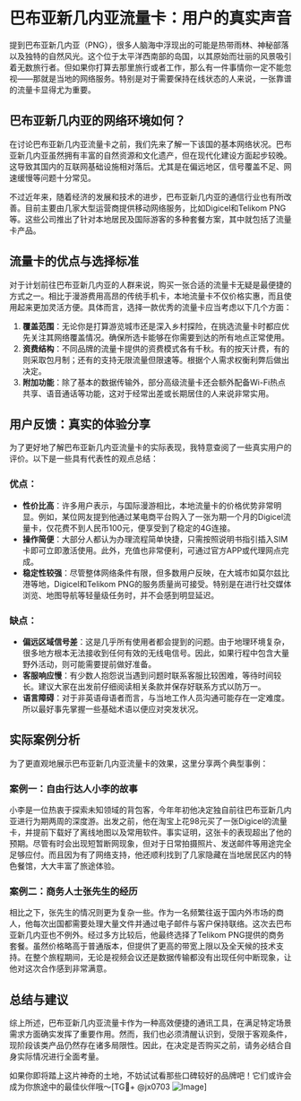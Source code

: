 # 巴布亚新几内亚流量卡：用户的真实声音

提到巴布亚新几内亚（PNG），很多人脑海中浮现出的可能是热带雨林、神秘部落以及独特的自然风光。这个位于太平洋西南部的岛国，以其原始而壮丽的风景吸引着无数旅行者。但如果你打算去那里旅行或者工作，那么有一件事情你一定不能忽视——那就是当地的网络服务。特别是对于需要保持在线状态的人来说，一张靠谱的流量卡显得尤为重要。

## 巴布亚新几内亚的网络环境如何？

在讨论巴布亚新几内亚流量卡之前，我们先来了解一下该国的基本网络状况。巴布亚新几内亚虽然拥有丰富的自然资源和文化遗产，但在现代化建设方面起步较晚。这导致其国内的互联网基础设施相对落后。尤其是在偏远地区，信号覆盖不足、网速缓慢等问题十分常见。

不过近年来，随着经济的发展和技术的进步，巴布亚新几内亚的通信行业也有所改善。目前主要由几家大型运营商提供移动网络服务，比如Digicel和Telikom PNG等。这些公司推出了针对本地居民及国际游客的多种套餐方案，其中就包括了流量卡产品。

## 流量卡的优点与选择标准

对于计划前往巴布亚新几内亚的人群来说，购买一张合适的流量卡无疑是最便捷的方式之一。相比于漫游费用高昂的传统手机卡，本地流量卡不仅价格实惠，而且使用起来更加灵活方便。具体而言，选择一款优秀的流量卡应当考虑以下几个方面：

1. **覆盖范围**：无论你是打算游览城市还是深入乡村探险，在挑选流量卡时都应优先关注其网络覆盖情况。确保所选卡能够在你需要到达的所有地点正常使用。
2. **资费结构**：不同品牌的流量卡提供的资费模式各有千秋。有的按天计费，有的则采取包月制；还有的支持无限流量但限速等。根据个人需求权衡利弊后做出决定。
3. **附加功能**：除了基本的数据传输外，部分高级流量卡还会额外配备Wi-Fi热点共享、语音通话等功能，这对于经常出差或长期居住的人来说非常实用。

## 用户反馈：真实的体验分享

为了更好地了解巴布亚新几内亚流量卡的实际表现，我特意查阅了一些真实用户的评价。以下是一些具有代表性的观点总结：

### 优点：
- **性价比高**：许多用户表示，与国际漫游相比，本地流量卡的价格优势非常明显。例如，某位网友提到他通过某电商平台购入了一张为期一个月的Digicel流量卡，仅花费不到人民币100元，便享受到了稳定的4G连接。
- **操作简便**：大部分人都认为办理流程简单快捷，只需按照说明书指引插入SIM卡即可立即激活使用。此外，充值也非常便利，可通过官方APP或代理网点完成。
- **稳定性较强**：尽管整体网络条件有限，但多数用户反映，在大城市如莫尔兹比港等地，Digicel和Telikom PNG的服务质量尚可接受。特别是在进行社交媒体浏览、地图导航等轻量级任务时，并不会感到明显延迟。

### 缺点：
- **偏远区域信号差**：这是几乎所有使用者都会提到的问题。由于地理环境复杂，很多地方根本无法接收到任何有效的无线电信号。因此，如果行程中包含大量野外活动，则可能需要提前做好准备。
- **客服响应慢**：有少数人抱怨说当遇到问题时联系客服比较困难，等待时间较长。建议大家在出发前仔细阅读相关条款并保存好联系方式以防万一。
- **语言障碍**：对于非英语母语者而言，与当地工作人员沟通可能存在一定难度。所以最好事先掌握一些基础术语以便应对突发状况。

## 实际案例分析

为了更直观地展示巴布亚新几内亚流量卡的效果，这里分享两个典型事例：

### 案例一：自由行达人小李的故事
小李是一位热衷于探索未知领域的背包客，今年年初他决定独自前往巴布亚新几内亚进行为期两周的深度游。出发之前，他在淘宝上花98元买了一张Digicel的流量卡，并提前下载好了离线地图以及常用软件。事实证明，这张卡的表现超出了他的预期。尽管有时会出现短暂断网现象，但对于日常拍摄照片、发送邮件等用途完全足够应付。而且因为有了网络支持，他还顺利找到了几家隐藏在当地居民区内的特色餐馆，大大丰富了旅途体验。

### 案例二：商务人士张先生的经历
相比之下，张先生的情况则更为复杂一些。作为一名频繁往返于国内外市场的商人，他每次出国都需要处理大量文件并通过电子邮件与客户保持联络。这次去巴布亚新几内亚也不例外。经过多方比较后，他最终选择了Telikom PNG提供的商务套餐。虽然价格略高于普通版本，但提供了更高的带宽上限以及全天候的技术支持。在整个旅程期间，无论是视频会议还是数据传输都没有出现任何中断现象，让他对这次合作感到非常满意。

## 总结与建议

综上所述，巴布亚新几内亚流量卡作为一种高效便捷的通讯工具，在满足特定场景需求方面确实发挥了重要作用。然而，我们也必须清醒认识到，受限于客观条件，现阶段该类产品仍然存在诸多局限性。因此，在决定是否购买之前，请务必结合自身实际情况进行全面考量。

如果你即将踏上这片神奇的土地，不妨试试看那些口碑较好的品牌吧！它们或许会成为你旅途中的最佳伙伴哦～[TG💪+ @jx0703 ![Image](https://github.com/user-attachments/assets/dbca1d08-cadb-493c-b0ec-ad6f7a83f270)]